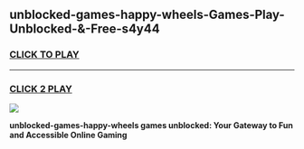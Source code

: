 
## unblocked-games-happy-wheels-Games-Play-Unblocked-&-Free-s4y44
<h3>
<a href="https://premium76.site?title=unblocked-games-happy-wheels&ref=24A">CLICK TO PLAY</a></h3>
<hr>

<h3>
<a href="https://premium76.site?title=unblocked-games-happy-wheels&ref=24A">CLICK 2 PLAY</a>
  
</h3>

<a href="https://premium76.site?title=unblocked-games-happy-wheels&ref=24A"><img src="https://clearcache.store/games.png"></a>


**unblocked-games-happy-wheels games unblocked: Your Gateway to Fun and Accessible Online Gaming**
